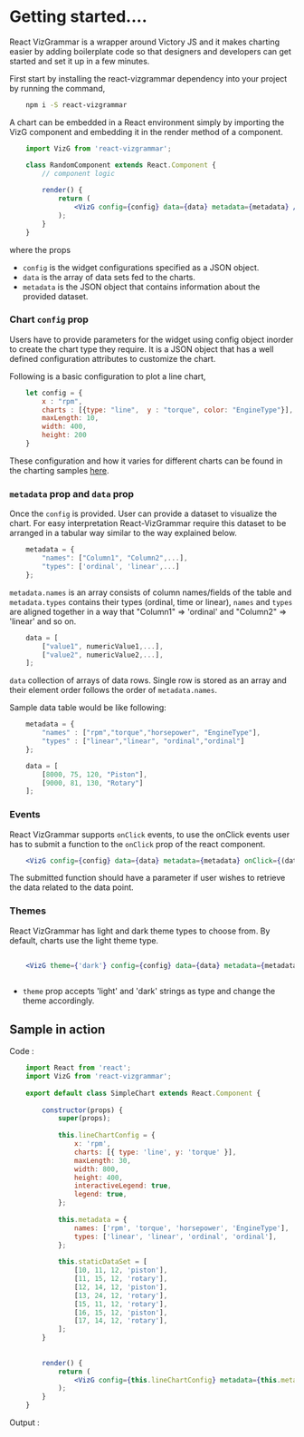 # Getting started....

React VizGrammar is a wrapper around Victory JS and it makes charting easier by adding boilerplate code so that 
designers and developers can get started and set it up in a few minutes.

First start by installing the react-vizgrammar dependency into your project by running the command,

```bash
    npm i -S react-vizgrammar
``` 

A chart can be embedded in a React environment simply by importing the VizG component and embedding it in the render 
method of a component.
```jsx
    import VizG from 'react-vizgrammar';

    class RandomComponent extends React.Component {
        // component logic
        
        render() {
            return (
                <VizG config={config} data={data} metadata={metadata} />
            );
        }
    }
``` 
where the props
- `config` is the widget configurations specified as a JSON object.
- `data` is the array of data sets fed to the charts.
- `metadata` is the JSON object that contains information about the provided dataset.

### Chart `config` prop
Users have to provide parameters for the widget using config object inorder to create the chart type they require. It is a JSON object that has a well defined configuration attributes to customize the chart.

Following is a basic configuration to plot a line chart,
```javascript
    let config = {
        x : "rpm",
        charts : [{type: "line",  y : "torque", color: "EngineType"}],
        maxLength: 10,
        width: 400,
        height: 200
    }
```
These configuration and how it varies for different charts can be found in the charting samples [here](/#/samples).
### `metadata` prop and `data` prop
Once the `config` is provided. User can provide a dataset to visualize the chart. For easy interpretation React-VizGrammar require this dataset to be arranged in a tabular way similar to the way explained below.
```javascript
    metadata = {
        "names": ["Column1", "Column2",...],
        "types": ['ordinal', 'linear',...]
    };
```

`metadata.names` is an array consists of column names/fields of the table and `metadata.types` contains their types 
(ordinal, time or linear), `names` and `types` are aligned together in a way that "Column1" => 'ordinal' and "Column2" => 'linear' and so on.

```javascript
    data = [
        ["value1", numericValue1,...],
        ["value2", numericValue2,...],
    ];
```
`data` collection of arrays of data rows. Single row is stored as an array and their element order follows the order of `metadata.names`.

Sample data table would be like following:
```javascript
    metadata = {
        "names" : ["rpm","torque","horsepower", "EngineType"],
        "types" : ["linear","linear", "ordinal","ordinal"]
    };

    data = [
        [8000, 75, 120, "Piston"],
        [9000, 81, 130, "Rotary"]
    ];
```

### Events
React VizGrammar supports `onClick` events, to use the onClick events user has to submit a function to the `onClick` prop of the react component.

```jsx
    <VizG config={config} data={data} metadata={metadata} onClick={(data) => { /* function to perform */ }} />
```

The submitted function should have a parameter if user wishes to retrieve the data related to the data point.

### Themes

React VizGrammar has light and dark theme types to choose from. By default, charts use the light theme type.

```jsx
    
    <VizG theme={'dark'} config={config} data={data} metadata={metadata} />
            
``` 

- `theme` prop accepts 'light' and 'dark' strings as type and change the theme accordingly.

## Sample in action

Code :
```jsx
    import React from 'react';
    import VizG from 'react-vizgrammar';
    
    export default class SimpleChart extends React.Component {
    
        constructor(props) {
            super(props);
    
            this.lineChartConfig = {
                x: 'rpm',
                charts: [{ type: 'line', y: 'torque' }],
                maxLength: 30,
                width: 800,
                height: 400,
                interactiveLegend: true,
                legend: true,
            };
    
            this.metadata = {
                names: ['rpm', 'torque', 'horsepower', 'EngineType'],
                types: ['linear', 'linear', 'ordinal', 'ordinal'],
            };
    
            this.staticDataSet = [
                [10, 11, 12, 'piston'],
                [11, 15, 12, 'rotary'],
                [12, 14, 12, 'piston'],
                [13, 24, 12, 'rotary'],
                [15, 11, 12, 'rotary'],
                [16, 15, 12, 'piston'],
                [17, 14, 12, 'rotary'],
            ];
        }
    
    
        render() {
            return (
                <VizG config={this.lineChartConfig} metadata={this.metadata} data={this.staticDataSet}/>
            );
        }
    }

```

Output :
